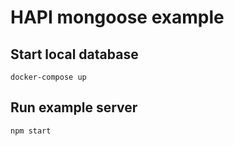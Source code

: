 # HAPI mongoose example

## Start local database
```
docker-compose up
```

## Run example server
```
npm start
```
